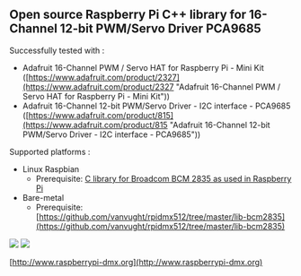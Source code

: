 ## Open source Raspberry Pi C++ library for 16-Channel 12-bit PWM/Servo Driver PCA9685 ##

Successfully tested with :

- Adafruit 16-Channel PWM / Servo HAT for Raspberry Pi - Mini Kit ([https://www.adafruit.com/product/2327](https://www.adafruit.com/product/2327 "Adafruit 16-Channel PWM / Servo HAT for Raspberry Pi - Mini Kit"))
- Adafruit 16-Channel 12-bit PWM/Servo Driver - I2C interface - PCA9685 ([https://www.adafruit.com/product/815](https://www.adafruit.com/product/815 "Adafruit 16-Channel 12-bit PWM/Servo Driver - I2C interface - PCA9685"))

Supported platforms :

- Linux Raspbian
    -  Prerequisite: [C library for Broadcom BCM 2835 as used in Raspberry Pi](http://www.airspayce.com/mikem/bcm2835/)
- Bare-metal
    - Prerequisite: [https://github.com/vanvught/rpidmx512/tree/master/lib-bcm2835](https://github.com/vanvught/rpidmx512/tree/master/lib-bcm2835)



![](https://cdn-shop.adafruit.com/970x728/2327-12.jpg)
![](https://cdn-shop.adafruit.com/970x728/815-04.jpg)

[http://www.raspberrypi-dmx.org](http://www.raspberrypi-dmx.org)

